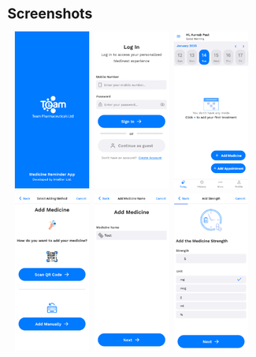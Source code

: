# Screenshots

<div style="display: flex; justify-content: center; gap: 10px;">
  <img src="src/assets/screenshots/Medinok_Screenshot_01.png" alt="Screenshot 1" width="30%">
  <img src="src/assets/screenshots/Medinok_Screenshot_02.png" alt="Screenshot 2" width="30%">
  <img src="src/assets/screenshots/Medinok_Screenshot_03.png" alt="Screenshot 3" width="30%">
  
</div>

<div style="display: flex; justify-content: center; gap: 10px; margin-top: 10px;">
  <img src="src/assets/screenshots/Medinok_Screenshot_04.png" alt="Screenshot 3" width="30%">
  <img src="src/assets/screenshots/Medinok_Screenshot_05.png" alt="Screenshot 4" width="30%">
  <img src="src/assets/screenshots/Medinok_Screenshot_06.png" alt="Screenshot 5" width="30%">
  
</div>
